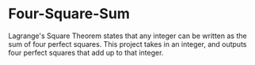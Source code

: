# Four-Square-Sum
Lagrange's Square Theorem states that any integer can be written as the sum of four perfect squares. This project takes in an integer, and outputs four perfect squares that add up to that integer.
